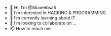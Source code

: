 - 👋 Hi, I’m @Muneebsafi
- 👀 I’m interested in HACKING & PROGRAMMING
- 🌱 I’m currently learning about IT
- 💞️ I’m looking to collaborate on ...
- 📫 How to reach me 

<!---
Muneebsafi/Muneebsafi is a ✨ special ✨ repository because its `README.md` (this file) appears on your GitHub profile.
You can click the Preview link to take a look at your changes.
--->
